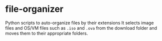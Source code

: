# file-organizer
Python scripts to auto-organize files by their extensions
It selects image files and OS/VM files such as `.iso` and `.ova` from the download folder and moves them to their appropriate folders.
